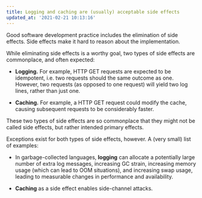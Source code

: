 ```yaml
---
title: Logging and caching are (usually) acceptable side effects
updated_at: '2021-02-21 10:13:16'
---
```



Good software development practice includes the elimination of side effects. Side effects make it hard to reason about the implementation.

While eliminating side effects is a worthy goal, two types of side effects are  commonplace, and often expected:

* **Logging.** For example, HTTP  GET requests are expected to be idempotent, i.e. two requests should the same outcome as one. However, two requests (as opposed to one request) will yield two log lines, rather than just one.

* **Caching.** For example, a HTTP GET request could modify the cache, causing subsequent requests to be considerably faster.

These two types of side effects are so commonplace that they might not be called side effects, but rather intended primary effects.

Exceptions exist for both types of side effects, however. A (very small) list of examples:

* In garbage-collected languages, **logging** can allocate a potentially large number of extra log messages, increasing GC strain, increasing memory usage (which can lead to OOM situations), and increasing swap usage, leading to measurable changes in performance and availability.

* **Caching** as a side effect enables side-channel attacks.
